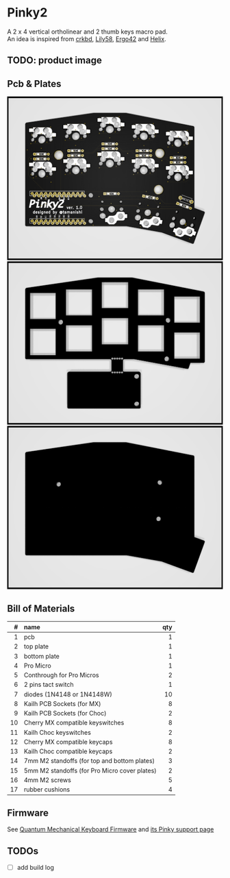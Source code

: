 # Pinky2

A 2 x 4 vertical ortholinear and 2 thumb keys macro pad.  
An idea is inspired from [crkbd](https://github.com/foostan/crkbd), [Lily58](https://github.com/kata0510/Lily58), [Ergo42](https://github.com/Biacco42/Ergo42) and [Helix](https://github.com/MakotoKurauchi/helix).  

## TODO: product image
<!-- ![product](product.jpg) -->

## Pcb & Plates

![pcb](pcb/Pinky2-pcb.png)
![top plate](top-plate&cover-plate/Pinky2-top-plate.png)
![bottom plate](bottom-plate/Pinky2-bottom-plate.png)

## Bill of Materials

| # | name | qty |
| ---: | :--- | ---: |
| 1 | pcb | 1 |
| 2 | top plate | 1 |
| 3 | bottom plate | 1 |
| 4 | Pro Micro | 1 |
| 5 | Conthrough for Pro Micros | 2 |
| 6 | 2 pins tact switch | 1 |
| 7 | diodes (1N4148 or 1N4148W) | 10 |
| 8 | Kailh PCB Sockets (for MX) | 8 |
| 9 | Kailh PCB Sockets (for Choc) | 2 |
| 10 | Cherry MX compatible keyswitches | 8 |
| 11 | Kailh Choc keyswitches | 2 |
| 12 | Cherry MX compatible keycaps | 8 |
| 13 | Kailh Choc compatible keycaps | 2 |
| 14 | 7mm M2 standoffs (for top and bottom plates) | 3 |
| 15 | 5mm M2 standoffs (for Pro Micro cover plates) | 2 |
| 16 | 4mm M2 screws | 5 |
| 17 | rubber cushions | 4 |

## Firmware

See [Quantum Mechanical Keyboard Firmware](https://qmk.fm) and [its Pinky support page](https://github.com/qmk/qmk_firmware/blob/master/keyboards/pinky/readme.md)

## TODOs

- [ ] add build log
